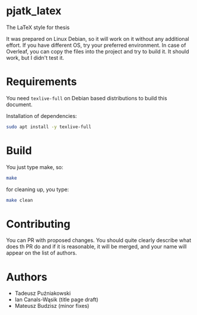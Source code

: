 # pjatk_latex
The LaTeX style for thesis

It was prepared on Linux Debian, so it will work on it without any additional effort. If you have different OS, try your preferred environment. In case of Overleaf, you can copy the files into the project and try to build it. It should work, but I didn't test it.

# Requirements

You need ```texlive-full``` on Debian based distributions to build this document.

Installation of dependencies:

```bash
sudo apt install -y texlive-full
```

# Build

You just type make, so:

```bash
make
```

for cleaning up, you type:

```bash
make clean
```
# Contributing

You can PR with proposed changes. You should quite clearly describe what does th PR do and if it is reasonable, it will be merged, and your name will appear on the list of authors.

# Authors

* Tadeusz Puźniakowski
* Ian Canals-Wąsik (title page draft)
* Mateusz Budzisz (minor fixes)
